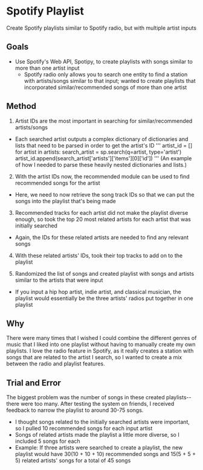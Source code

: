 # Spotify Playlist
Create Spotify playlists similar to Spotify radio, but with multiple artist inputs

## Goals
- Use Spotify's Web API, Spotipy, to create playlists with songs similar to more than one artist input
  - Spotify radio only allows you to search one entity to find a station with artists/songs similar to that input; wanted to create playlists that incorporated similar/recommended songs of more than one artist

## Method
1. Artist IDs are the most important in searching for similar/recommended artists/songs
  - Each searched artist outputs a complex dictionary of dictionaries and lists that need to be parsed in order to get the artist's ID
  '''
  artist_id = []
  for artist in artists:
      search_artist = sp.search(q=artist, type='artist')
      artist_id.append(search_artist['artists']['items'][0]['id'])
  '''
  (An example of how I needed to parse these heavily nested dictionaries and lists.)

2. With the artist IDs now, the recommended module can be used to find recommended songs for the artist
  - Here, we need to now retrieve the song track IDs so that we can put the songs into the playlist that's being made

3. Recommended tracks for each artist did not make the playlist diverse enough, so took the top 20 most related artists for each artist that was initially searched
  - Again, the IDs for these related artists are needed to find any relevant songs

4. With these related artists' IDs, took their top tracks to add on to the playlist

5. Randomized the list of songs and created playlist with songs and artists similar to the artists that were input
  - If you input a hip hop artist, indie artist, and classical musician, the playlist would essentially be the three artists' radios put together in one playlist

## Why
There were many times that I wished I could combine the different genres of music that I liked into one playlist without having to manually create my own playlists. I love the radio feature in Spotify, as it really creates a station with songs that are related to the artist I search, so I wanted to create a mix between the radio and playlist features.

## Trial and Error
The biggest problem was the number of songs in these created playlists--there were too many. After testing the system on friends, I received feedback to narrow the playlist to around 30-75 songs.
- I thought songs related to the initially searched artists were important, so I pulled 10 recommended songs for each input artist
- Songs of related artists made the playlist a little more diverse, so I included 5 songs for each
- Example: If three artists were searched to create a playlist, the new playlist would have 30(10 + 10 + 10) recommended songs and 15(5 + 5 + 5) related artists' songs for a total of 45 songs
